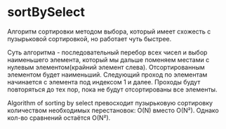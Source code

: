 # sortBySelect

Алгоритм сортировки методом выбора, который имеет схожесть с пузырьковой сортировкой, но работает чуть быстрее.

  Суть алгоритма - последовательный перебор всех чисел и выбор наименьшего элемента, который мы дальше поменяем местами с нулевым элементом(крайний элемент слева). 
    Отсортированным элементом будет наименьший. Следующий проход по элементам начинается с элемента под индексом 1 и далее. 
      Проходы будут повторяться до тех пор, пока не будут отсортированы все элементы. 
      
Algorithm of sorting by select превосходит пузырьковую сортировку количеством необходимых перестановок: O(N) вместо O(N²). Однако кол-во сравнений остаётся O(N²).      
